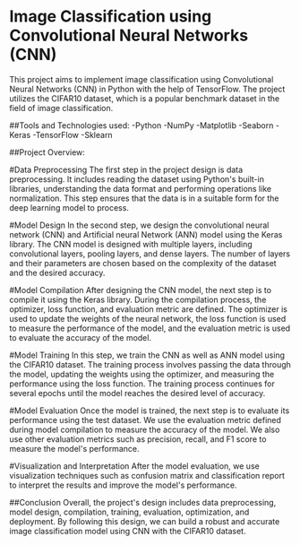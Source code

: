 <h1>Image Classification using Convolutional Neural Networks (CNN)</h1>
This project aims to implement image classification using Convolutional Neural Networks (CNN) in Python with the help of TensorFlow. The project utilizes the CIFAR10 dataset, which is a popular benchmark dataset in the field of image classification.

##Tools and Technologies used:
-Python
-NumPy
-Matplotlib
-Seaborn
-Keras
-TensorFlow
-Sklearn

##Project Overview:

#Data Preprocessing
The first step in the project design is data preprocessing. It includes reading the dataset using Python's built-in libraries, understanding the data format and performing operations like normalization. This step ensures that the data is in a suitable form for the deep learning model to process.

#Model Design
In the second step, we design the convolutional neural network (CNN) and Artificial neural Network (ANN) model using the Keras library. The CNN model is designed with multiple layers, including convolutional layers, pooling layers, and dense layers. The number of layers and their parameters are chosen based on the complexity of the dataset and the desired accuracy.

#Model Compilation
After designing the CNN model, the next step is to compile it using the Keras library. During the compilation process, the optimizer, loss function, and evaluation metric are defined. The optimizer is used to update the weights of the neural network, the loss function is used to measure the performance of the model, and the evaluation metric is used to evaluate the accuracy of the model.

#Model Training
In this step, we train the CNN as well as ANN model using the CIFAR10 dataset. The training process involves passing the data through the model, updating the weights using the optimizer, and measuring the performance using the loss function. The training process continues for several epochs until the model reaches the desired level of accuracy.

#Model Evaluation
Once the model is trained, the next step is to evaluate its performance using the test dataset. We use the evaluation metric defined during model compilation to measure the accuracy of the model. We also use other evaluation metrics such as precision, recall, and F1 score to measure the model's performance.

#Visualization and Interpretation
After the model evaluation, we use visualization techniques such as confusion matrix and classification report to interpret the results and improve the model's performance.

##Conclusion
Overall, the project's design includes data preprocessing, model design, compilation, training, evaluation, optimization, and deployment. By following this design, we can build a robust and accurate image classification model using CNN with the CIFAR10 dataset.
